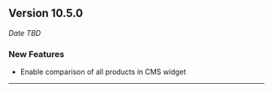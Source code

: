 
## Version 10.5.0
_Date TBD_

### New Features
* Enable comparison of all products in CMS widget

---
